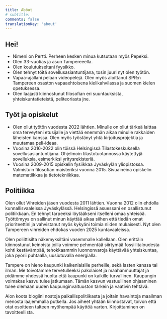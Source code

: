 ```yaml
---
title: Aböut
# subtitle:
comments: false
translationKey: 'about'
---
```


## Hei!

- Nimeni on Pertti. Perheen kesken minua kutsutaan myös Pepeksi.
- Olen 33-vuotias ja asun Tampereeella.
- Olen koulutukseltani fyysikko.
- Olen tehnyt töitä sovellusasiantuntijana, tosin juuri nyt olen työtön.
- Vapaa-ajallani pelaan videopelejä. Olen myös aloittanut SPR:n Tampereen osaston vapaaehtoisena kielikahvilassa ja suomen kielen opetuksessa.
- Olen laajasti kiinnostunut filosofian eri suuntauksista, yhteiskuntatieteistä, peliteoriasta jne.

## Työt ja opiskelut
- Olen ollut työtön vuodesta 2022 lähtien. Minulle on ollut tärkeä laittaa oma terveyteni etusijalle ja viettää enemmän aikaa minulle rakkaiden läheisten kanssa. Olen myös työstänyt yhtä kirjoitusprojektia ja muutamaa peli-ideaa.
- Vuosina 2016-2022 olin töissä Helsingissä Tilastokeskuksella sovellusasiantuntijana. Ohjelmoin tilastotuotannossa käytettyjä sovelluksia, esimerkiksi yritysrekisteriä.
- Vuosina 2009-2015 opiskelin fysiikkaa Jyväskylän yliopistossa. Valmistuin filosofian maisteriksi vuonna 2015. Sivuaineina opiskelin matematiikkaa ja tietotekniikkaa.

## Politiikka

Olen ollut Vihreiden jäsen vuodesta 2011 lähtien. Vuonna 2012 olin ehdolla kunnallisvaaleissa Jyväskylässä. Helsingissä asuessani en osallistunut politiikkaan. En tehnyt tarpeeksi löytääkseni itselleni omaa yhteisöä. Työttömyys on sallinut minun käyttää aikaa siihen että tiedän omat prioriteettini ja vahvistanut myös kykyäni toimia niiden mukaisesti. Nyt olen Tampereen vihreiden ehdokas vuoden 2025 kuntavaaleissa.

Olen poliittisilta näkemyksiltäni vasemmalle kallellaan. Olen erittäin kiinnostunut keinoista joilla voimme pehmentää siirtymää fossiilitaloudesta kohti kestävämpää, tehokkaammin luonnonvaroja käyttävää yhteiskuntaa, joka pyörii puhtaalla, uusiutuvalla energialla. 

Tampere on hieno kaupunki kaikenlaisille perheille, sekä lasten kanssa tai ilman. Me toivotamme tervetulleeksi pakolaiset ja maahanmuuttajat ja pidämme yhdessä huolta että kaupunki on kaikille turvallinen. Kaupungin voimakas kasvu tulee jatkumaan. Tämän kasvun vastuullinen ohjaaminen tulee olemaan uuden kaupunginvaltuuston tärkein ja vaativin tehtävä.

Aion koota blogiini nostoja paikallispolitiikasta ja joitain havaintoja maailman menosta laajemmalla putkella. Jos aiheet yhtään kiinnostavat, toivon että otat osoitteen talteen myöhempää käyttöä varten. Kirjoittaminen on tavoitteellista.